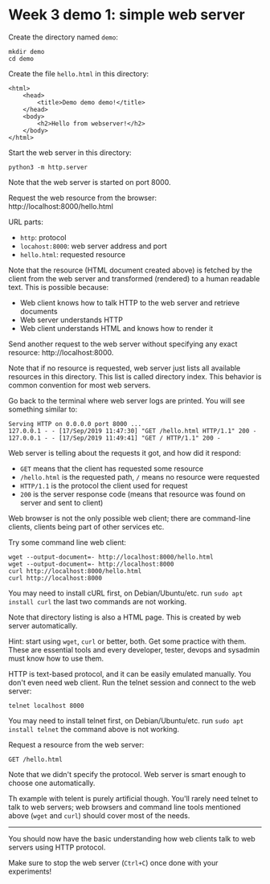 # Week 3 demo 1: simple web server

Create the directory named `demo`:

    mkdir demo
    cd demo

Create the file `hello.html` in this directory:

    <html>
        <head>
            <title>Demo demo demo!</title>
        </head>
        <body>
            <h2>Hello from webserver!</h2>
        </body>
    </html>

Start the web server in this directory:

    python3 -m http.server

Note that the web server is started on port 8000.

Request the web resource from the browser: http://localhost:8000/hello.html

URL parts:
 - `http`: protocol
 - `locahost:8000`: web server address and port
 - `hello.html`: requested resource

Note that the resource (HTML document created above) is fetched by the client
from the web server and transformed (rendered) to a human readable text. This is
possible because:
 - Web client knows how to talk HTTP to the web server and retrieve documents
 - Web server understands HTTP
 - Web client understands HTML and knows how to render it

Send another request to the web server without specifying any exact resource:
http://localhost:8000.

Note that if no resource is requested, web server just lists all available
resources in this directory. This list is called directory index. This behavior
is common convention for most web servers.

Go back to the terminal where web server logs are printed. You will see
something similar to:

    Serving HTTP on 0.0.0.0 port 8000 ...
    127.0.0.1 - - [17/Sep/2019 11:47:30] "GET /hello.html HTTP/1.1" 200 -
    127.0.0.1 - - [17/Sep/2019 11:49:41] "GET / HTTP/1.1" 200 -

Web server is telling about the requests it got, and how did it respond:
 - `GET` means that the client has requested some resource
 - `/hello.html` is the requested path, `/` means no resource were requested
 - `HTTP/1.1` is the protocol the client used for request
 - `200` is the server response code (means that resource was found on server
   and sent to client)

Web browser is not the only possible web client; there are command-line clients,
clients being part of other services etc.

Try some command line web client:

    wget --output-document=- http://localhost:8000/hello.html
    wget --output-document=- http://localhost:8000
    curl http://localhost:8000/hello.html
    curl http://localhost:8000

You may need to install cURL first, on Debian/Ubuntu/etc. run
`sudo apt install curl` the last two commands are not working.

Note that directory listing is also a HTML page. This is created by web server
automatically.

Hint: start using `wget`, `curl` or better, both. Get some practice with them.
These are essential tools and every developer, tester, devops and sysadmin must
know how to use them.

HTTP is text-based protocol, and it can be easily emulated manually. You don't
even need web client. Run the telnet session and connect to the web server:

    telnet localhost 8000

You may need to install telnet first, on Debian/Ubuntu/etc. run
`sudo apt install telnet` the command above is not working.

Request a resource from the web server:

    GET /hello.html

Note that we didn't specify the protocol. Web server is smart enough to choose
one automatically.

Th example with telent is purely artificial though. You'll rarely need telnet to
talk to web servers; web browsers and command line tools mentioned above (`wget`
and `curl`) should cover most of the needs.

---

You should now have the basic understanding how web clients talk to web servers
using HTTP protocol.

Make sure to stop the web server (`Ctrl+C`) once done with your experiments!
